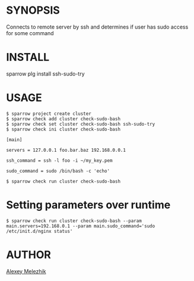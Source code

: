 # SYNOPSIS

Connects to remote server by ssh and determines if user has sudo access for some command

# INSTALL

sparrow plg install ssh-sudo-try


# USAGE


    $ sparrow project create cluster
    $ sparrow check add cluster check-sudo-bash
    $ sparrow check set cluster check-sudo-bash ssh-sudo-try
    $ sparrow check ini cluster check-sudo-bash 

    [main]

    servers = 127.0.0.1 foo.bar.baz 192.168.0.0.1
  
    ssh_command = ssh -l foo -i ~/my_key.pem 

    sudo_command = sudo /bin/bash -c 'echo'

    $ sparrow check run cluster check-sudo-bash

# Setting parameters over runtime

    $ sparrow check run cluster check-sudo-bash --param main.servers=192.168.0.1 --param main.sudo_command='sudo /etc/init.d/nginx status'
 
# AUTHOR

[Alexey Melezhik](mailto:melezhik@gmail.com)

